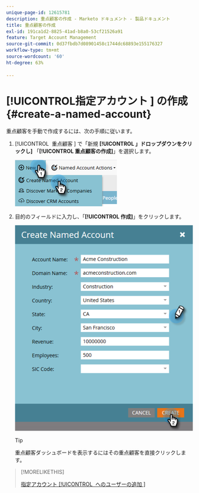 ```yaml
---
unique-page-id: 12615781
description: 重点顧客の作成 - Marketo ドキュメント - 製品ドキュメント
title: 重点顧客の作成
exl-id: 191ca1d2-8825-41ad-b8a0-53cf21526a91
feature: Target Account Management
source-git-commit: 0d37fbdb7d08901458c1744dc68893e155176327
workflow-type: tm+mt
source-wordcount: '60'
ht-degree: 63%

---
```


# [!UICONTROL &#x200B; 指定アカウント &#x200B;] の作成 {#create-a-named-account}

重点顧客を手動で作成するには、次の手順に従います。

1. [!UICONTROL &#x200B; 重点顧客 &#x200B;] で「新規 **[!UICONTROL 」ドロップダウンをクリックし]** 「**[!UICONTROL 重点顧客の作成]**」を選択します。

   ![](assets/two-1.png)

1. 目的のフィールドに入力し、「**[!UICONTROL 作成]**」をクリックします。

   ![](assets/three-1.png)

   >[!TIP]
   >
   >重点顧客ダッシュボードを表示するにはその重点顧客を直接クリックします。

>[!MORELIKETHIS]
>
>[ 指定アカウント [!UICONTROL &#x200B; へのユーザーの追加 &#x200B;]](/help/marketo/product-docs/target-account-management/target/named-accounts/add-people-to-a-named-account.md)

